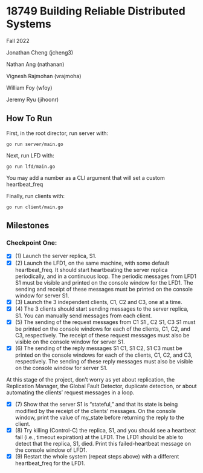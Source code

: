 # 18749 Building Reliable Distributed Systems

Fall 2022

Jonathan Cheng (jcheng3)

Nathan Ang (nathanan)

Vignesh Rajmohan (vrajmoha)

William Foy (wfoy)

Jeremy Ryu (jihoonr) 

## How To Run

First, in the root director, run server with:

`go run server/main.go`

Next, run LFD with:

`go run lfd/main.go`

You may add a number as a CLI argument that will set a custom heartbeat_freq

Finally, run clients with: 

`go run client/main.go`

## Milestones 

### Checkpoint One:

- [x] (1) Launch the server replica, S1.
- [x] (2) Launch the LFD1, on the same machine, with some default heartbeat_freq. It should start heartbeating the server replica periodically, and in a continuous loop. The periodic messages from LFD1 S1 must be visible and printed on the console window for the LFD1. The sending and receipt of these messages must be printed on the console window for server S1.
- [x] (3) Launch the 3 independent clients, C1, C2 and C3, one at a time.
- [x] (4) The 3 clients should start sending messages to the server replica, S1. You can manually send messages from each client.
- [x] (5) The sending of the request messages from C1 S1 , C2 S1, C3 S1 must be printed on the console windows for each of the clients, C1, C2, and C3, respectively. The receipt of these request messages must also be visible on the console window for server S1.
- [x] (6) The sending of the reply messages S1 C1, S1 C2, S1 C3 must be printed on the console windows for each of the clients, C1, C2, and C3, respectively. The sending of these reply messages must also be visible on the console window for server S1.
 
At this stage of the project, don’t worry as yet about replication, the Replication Manager, the Global Fault Detector, duplicate detection, or about automating the clients’ request messages in a loop.

- [x] (7) Show that the server S1 is “stateful,” and that its state is being modified by the receipt of the clients’ messages. On the console window, print the value of my_state before returning the reply to the client.
- [x] (8) Try killing (Control-C) the replica, S1, and you should see a heartbeat fail (i.e., timeout expiration) at the LFD1. The LFD1 should be able to detect that the replica, S1, died. Print this failed-heartbeat message on the console window of LFD1.
- [x] (9) Restart the whole system (repeat steps above) with a different heartbeat_freq for the LFD1.